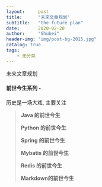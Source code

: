 ```yaml
---
layout:     post
title:      "未来文章规划"
subtitle:   "the future plan"
date:       2020-02-20
author:     "Shubei"
header-img: "img/post-bg-2015.jpg"
catalog: true
tags:
    - 无分类
---
```


未来文章规划

#### 前世今生系列 - 
历史是一场大戏, 主要关注

> __Java 的前世今生__
>
> __Python 的前世今生__
>
> __Spring 的前世今生__
>
> __Mybatis 的前世今生__
>
> __Redis 的前世今生__
>
> __Markdown的前世今生__
